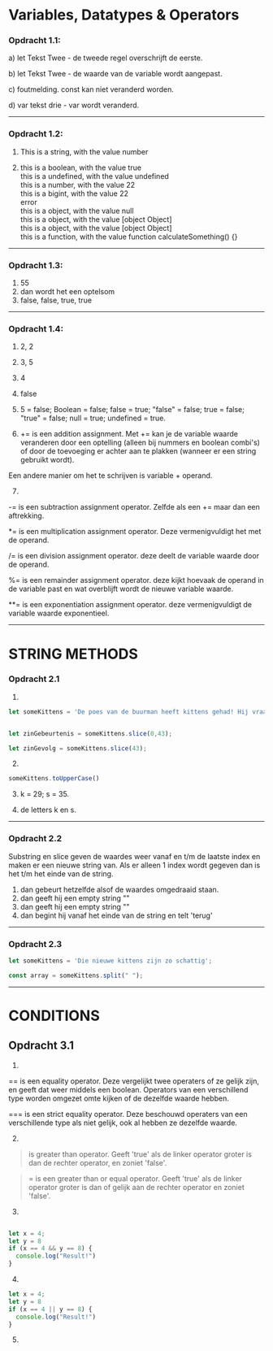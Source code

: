 # Variables, Datatypes & Operators

### Opdracht 1.1:

a) let Tekst Twee - de tweede regel overschrijft de eerste.  

b) let Tekst Twee - de waarde van de variable wordt aangepast.  

c) foutmelding. const kan niet veranderd worden.  

d) var tekst drie - var wordt veranderd.  

____________

### Opdracht 1.2:

1) This is a string, with the value number  

2) this is a boolean, with the value true  
this is a undefined, with the value undefined  
this is a number, with the value 22  
this is a bigint, with the value 22  
error  
this is a object, with the value null  
this is a object, with the value [object Object]  
this is a object, with the value [object Object]  
this is a function, with the value function calculateSomething() {}  

____________

### Opdracht 1.3:

1) 55  
2) dan wordt het een optelsom  
3) false, false, true, true  

____________

### Opdracht 1.4:

1) 2, 2  

2) 3, 5  

3) 4  

4) false  

5) 5 = false; Boolean = false; false = true; "false" = false; true = false; "true" = false; null = true; undefined = true. 

6) += is een addition assignment. Met += kan je de variable waarde veranderen door een optelling (alleen bij nummers en boolean combi's) of door de toevoeging er achter aan te plakken (wanneer er een string gebruikt wordt). 

Een andere manier om het te schrijven is variable + operand.  

7) 

-= is een subtraction assignment operator. Zelfde als een += maar dan een aftrekking.  

*= is een multiplication assignment operator. Deze vermenigvuldigt het met de operand.  

/= is een division assignment operator. deze deelt de variable waarde door de operand.  

%= is een remainder assignment operator. deze kijkt hoevaak de operand in de variable past en wat overblijft wordt de nieuwe variable waarde.  

**= is een exponentiation assignment operator. deze vermenigvuldigt de variable waarde exponentieel.


____________

# STRING METHODS

### Opdracht 2.1

1)  

```javascript
let someKittens = 'De poes van de buurman heeft kittens gehad! Hij vraagt of wij nog kittens willen.';


let zinGebeurtenis = someKittens.slice(0,43);

let zinGevolg = someKittens.slice(43);
```  

2)  

```javascript
someKittens.toUpperCase()
```  

3)   k = 29; s = 35.  

4) de letters k en s.  

____________
### Opdracht 2.2

Substring en slice geven de waardes weer vanaf en t/m de laatste index en maken er een nieuwe string van. Als er alleen 1 index wordt gegeven dan is het t/m het einde van de string.  

1) dan gebeurt hetzelfde alsof de waardes omgedraaid staan.  
2) dan geeft hij een empty string ""  
3) dan geeft hij een empty string "" 
4) dan begint hij vanaf het einde van de string en telt 'terug'  

____________

### Opdracht 2.3

```JavaScript  
let someKittens = 'Die nieuwe kittens zijn zo schattig';

const array = someKittens.split(" ");
```

____________

# CONDITIONS

## Opdracht 3.1

1)

== is een equality operator. Deze vergelijkt twee operaters of ze gelijk zijn, en geeft dat weer middels een boolean. Operators van een verschillend type worden omgezet omte kijken of de dezelfde waarde hebben.  

=== is een strict equality operator. Deze beschouwd operaters van een verschillende type als niet gelijk, ook al hebben ze dezelfde waarde.  

2)  
> is greater than operator. Geeft 'true' als de linker operator groter is dan de rechter operator, en zoniet 'false'. 

>= is een greater than or equal operator. Geeft 'true' als de linker operator groter is dan of gelijk aan de rechter operator en zoniet 'false'.  

3) 

```JavaScript 

let x = 4;
let y = 8
if (x == 4 && y == 8) {
  console.log("Result!")
}
```

4)

```javascript
let x = 4;
let y = 8
if (x == 4 || y == 8) {
  console.log("Result!")
}
```

5)
